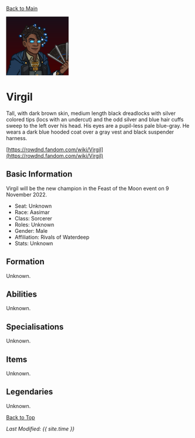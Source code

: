 [Back to Main](index.md)

![Profile Picture](images/profile_virgil.png)
# Virgil
Tall, with dark brown skin, medium length black dreadlocks with silver colored tips (locs with an undercut) and the odd silver and blue hair cuffs sweep to the left over his head. His eyes are a pupil-less pale blue-gray. He wears a dark blue hooded coat over a gray vest and black suspender harness.

[https://rowdnd.fandom.com/wiki/Virgil](https://rowdnd.fandom.com/wiki/Virgil)

## Basic Information
Virgil will be the new champion in the Feast of the Moon event on 9 November 2022.

* Seat: Unknown
* Race: Aasimar
* Class: Sorcerer
* Roles: Unknown
* Gender: Male
* Affiliation: Rivals of Waterdeep
* Stats: Unknown

## Formation
Unknown.
<!-- Uncomment once formation is available. -->
<!-- ![Formation Layout](images/formation_virgil.png) -->

## Abilities
Unknown.

## Specialisations
Unknown.

## Items
Unknown.

## Legendaries
Unknown.

[Back to Top](#top)

*Last Modified: {{ site.time }}*